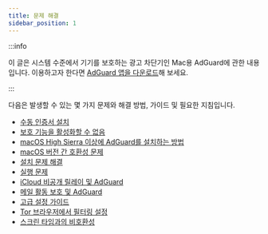 ```yaml
---
title: 문제 해결
sidebar_position: 1
---
```


:::info

이 글은 시스템 수준에서 기기를 보호하는 광고 차단기인 Mac용 AdGuard에 관한 내용입니다. 이용하고자 한다면 [AdGuard 앱을 다운로드](https://agrd.io/download-kb-adblock)해 보세요.

:::

다음은 발생할 수 있는 몇 가지 문제와 해결 방법, 가이드 및 필요한 지침입니다.

- [수동 인증서 설치](/adguard-for-mac/solving-problems/manual-certificate-installation.md)
- [보호 기능을 활성화할 수 없음](/adguard-for-mac/solving-problems/protection-cannot-be-enabled.md)
- [macOS High Sierra 이상에 AdGuard를 설치하는 방법](/adguard-for-mac/solving-problems/high-sierra-compatibility.md)
- [macOS 버전 간 호환성 문제](/adguard-for-mac/solving-problems/big-sur-issues.md)
- [설치 문제 해결](/adguard-for-mac/solving-problems/installation-issues.md)
- [실행 문제](/adguard-for-mac/solving-problems/launch-issues.md)
- [iCloud 비공개 릴레이 및 AdGuard](/adguard-for-mac/solving-problems/icloud-private-relay.md)
- [메일 활동 보호 및 AdGuard](/adguard-for-mac/solving-problems/protect-mail-activity.md)
- [고급 설정 가이드](/adguard-for-mac/solving-problems/advanced-settings.md)
- [Tor 브라우저에서 필터링 설정](/adguard-for-mac/solving-problems/tor-filtering.md)
- [스크린 타임과의 비호환성](/adguard-for-mac/solving-problems/screen-time-issues.md)
